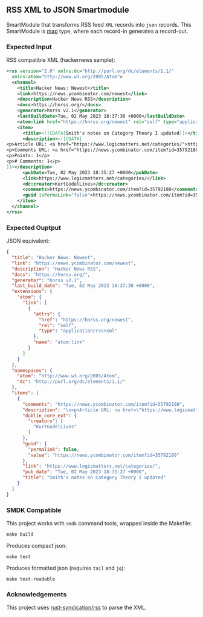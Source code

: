## RSS XML to JSON Smartmodule

SmartModule that transforms RSS feed `XML` records into `json` records. This SmartModule is [map] type, where each record-in generates a record-out.

### Expected Input

RSS compatible XML (hackernews sample):

```xml
<rss version="2.0" xmlns:dc="http://purl.org/dc/elements/1.1/"
  xmlns:atom="http://www.w3.org/2005/Atom">
  <channel>
    <title>Hacker News: Newest</title>
    <link>https://news.ycombinator.com/newest</link>
    <description>Hacker News RSS</description>
    <docs>https://hnrss.org/</docs>
    <generator>hnrss v2.1</generator>
    <lastBuildDate>Tue, 02 May 2023 18:37:30 +0000</lastBuildDate>
    <atom:link href="https://hnrss.org/newest" rel="self" type="application/rss+xml"></atom:link>
    <item>
      <title><![CDATA[Smith's notes on Category Theory I updated]]></title>
      <description><![CDATA[
<p>Article URL: <a href="https://www.logicmatters.net/categories/">https://www.logicmatters.net/categories/</a></p>
<p>Comments URL: <a href="https://news.ycombinator.com/item?id=35792188">https://news.ycombinator.com/item?id=35792188</a></p>
<p>Points: 1</p>
<p># Comments: 1</p>
]]></description>
      <pubDate>Tue, 02 May 2023 18:35:27 +0000</pubDate>
      <link>https://www.logicmatters.net/categories/</link>
      <dc:creator>KurtGodelLives</dc:creator>
      <comments>https://news.ycombinator.com/item?id=35792188</comments>
      <guid isPermaLink="false">https://news.ycombinator.com/item?id=35792188</guid>
    </item>
  </channel>
</rss>
```

### Expected Ouptput

JSON equivalent:

```json
{
  "title": "Hacker News: Newest",
  "link": "https://news.ycombinator.com/newest",
  "description": "Hacker News RSS",
  "docs": "https://hnrss.org/",
  "generator": "hnrss v2.1",
  "last_build_date": "Tue, 02 May 2023 18:37:30 +0000",
  "extensions": {
    "atom": {
      "link": [
        {
          "attrs": {
            "href": "https://hnrss.org/newest",
            "rel": "self",
            "type": "application/rss+xml"
          },
          "name": "atom:link"
        }
      ]
    }
  },
  "namespaces": {
    "atom": "http://www.w3.org/2005/Atom",
    "dc": "http://purl.org/dc/elements/1.1/"
  },
  "items": [
    {
      "comments": "https://news.ycombinator.com/item?id=35792188",
      "description": "\n<p>Article URL: <a href=\"https://www.logicmatters.net/categories/\">https://www.logicmatters.net/categories/</a></p>\n<p>Comments URL: <a href=\"https://news.ycombinator.com/item?id=35792188\">https://news.ycombinator.com/item?id=35792188</a></p>\n<p>Points: 1</p>\n<p># Comments: 1</p>\n",
      "dublin_core_ext": {
        "creators": [
          "KurtGodelLives"
        ]
      },
      "guid": {
        "permalink": false,
        "value": "https://news.ycombinator.com/item?id=35792188"
      },
      "link": "https://www.logicmatters.net/categories/",
      "pub_date": "Tue, 02 May 2023 18:35:27 +0000",
      "title": "Smith's notes on Category Theory I updated"
    }
  ]
}
```

### SMDK Compatible

This project works with `smdk` command tools, wrapped inside the Makefile:

```
make build
```

Produces compact json:

```
make test
```

Produces formatted json (requires `tail` and `jq`):

```
make test-readable
```

### Acknowledgements

This project uses [rust-syndication/rss] to parse the XML.


[rust-syndication/rss]: https://github.com/rust-syndication/rss
[map]: https://www.fluvio.io/smartmodules/transform/map/